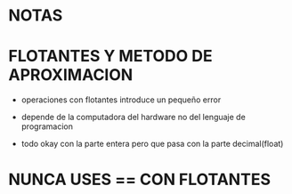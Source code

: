 # NOTAS

# FLOTANTES Y METODO DE APROXIMACION

- operaciones con flotantes introduce un pequeño error

- depende de la computadora del hardware no del lenguaje de programacion


- todo okay con la parte entera pero que pasa con la parte decimal(float)



# NUNCA USES == CON FLOTANTES